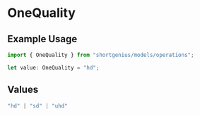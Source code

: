 # OneQuality

## Example Usage

```typescript
import { OneQuality } from "shortgenius/models/operations";

let value: OneQuality = "hd";
```

## Values

```typescript
"hd" | "sd" | "uhd"
```